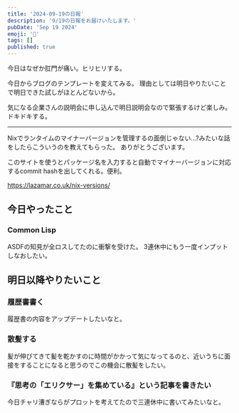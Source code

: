 ```yaml
---
title: '2024-09-19の日報'
description: '9/19の日報をお届けいたします。'
pubDate: 'Sep 19 2024'
emoji: '🦊'
tags: []
published: true
---
```


今日はなぜか肛門が痛い。ヒリヒリする。

今日からブログのテンプレートを変えてみる。
理由としては明日やりたいことで明日できた試しがほとんどないから。

気になる企業さんの説明会に申し込んで明日説明会なので緊張するけど楽しみ。ドキドキする。

---

Nixでランタイムのマイナーバージョンを管理するの面倒じゃない...?みたいな話をしたらこういうのを教えてもらった。
ありがとうございます。

このサイトを使うとパッケージ名を入力すると自動でマイナーバージョンに対応するcommit
hashを出してくれる。便利。

https://lazamar.co.uk/nix-versions/

## 今日やったこと

### Common Lisp

ASDFの知見が全ロスしてたのに衝撃を受けた。
3連休中にもう一度インプットしなおしたい。

## 明日以降やりたいこと

### 履歴書書く

履歴書の内容をアップデートしたいなと。

### 散髪する

髪が伸びてきて髪を乾かすのに時間がかかって気になってるのと、近いうちに面接をすることになると思うのでこの機会に散髪をしたい。

### 『思考の「エリクサー」を集めている』という記事を書きたい

今日チャリ漕ぎならがプロットを考えてたので三連休中に書いてみたいなと。
